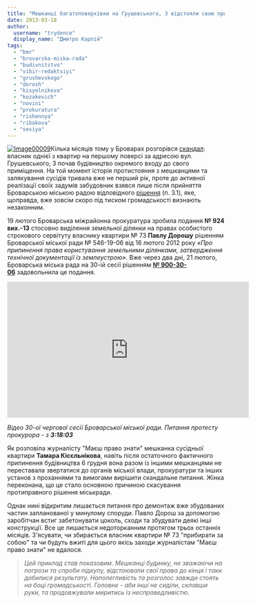 ```yaml
---
title: "Мешканці багатоповерхівки на Грушевського, 3 відстояли свою прибудинкову територію"
date: 2013-03-18
author: 
  username: "trydence"
  display_name: "Дмитро Карпій"
tags: 
  - "bmr"
  - "brovarska-miska-rada"
  - "budivnitstvo"
  - "vibir-redaktsiyi"
  - "grushevskogo"
  - "dorosh"
  - "kisyelnikova"
  - "kozakevich"
  - "novini"
  - "prokuratura"
  - "rishennya"
  - "ribakova"
  - "sesiya"
---
```


[![Image00009](https://mpz.brovary.org/wp-content/uploads/2013/03/Image00009.jpg)](https://mpz.brovary.org/wp-content/uploads/2013/03/Image00009.jpg)Кілька місяців тому у Броварах розгорівся [скандал](https://mpz.brovary.org/nezakonne-budivnitstvo-na-grushevskogo-3-prizupinene-zabudovnik-ne-zdayetsya/): власник однієї з квартир на першому поверсі за адресою вул. Грушевського, 3 почав будівництво окремого входу до свого приміщення. На той момент історія протистояння з мешканцями та залякування сусідів тривала вже не перший рік, проте до активної реалізації своїх задумів забудовник взявся лише після прийняття Броварською міською радою відповідного [рішення](http://docs.pravo-znaty.org.ua/p727/16.02.2012/546-19-06) (п. 3.1), яке, щоправда, вже зовсім скоро під тиском громадськості визнають незаконним.

19 лютого Броварська міжрайонна прокуратура зробила подання **№ 924 вих.-13** стосовно виділення земельної ділянки на правах особистого строкового сервітуту власнику квартири № 73 **Павлу Дорошу** рішенням Броварської міської ради № 546-19-06 від 16 лютого 2012 року _«Про припинення права користування земельними ділянками, затвердження технічної документації із землеустрою»_. Вже через два дні, 21 лютого, Броварська міська рада на 30-ій сесії рішенням **[№ 900-30-06](http://docs.pravo-znaty.org.ua/p6813/21.02.2013/900-30-06)** задовольнила це подання.

<iframe src="http://www.youtube.com/embed/Iu9nhyxuvz0" height="315" width="560" allowfullscreen frameborder="0"></iframe>

_Відео 30-ої чергової сесії Броварської міської ради. Питання протесту прокурора - з **3:18:03**_

Як розповіла журналісту "Маєш право знати" мешканка сусідньої квартири **Тамара Кісєльнікова**, навіть після остаточного фактичного припинення будівництва 6 грудня вона разом із іншими мешканцями не переставала звертатися до органів міської влади, прокуратури та інших установ з проханнями та вимогами вирішити скандальне питання. Жінка переконана, що це стало основною причиною скасування протиправного рішення міськради.

Однак нині відкритим лишається питання про демонтаж вже збудованих частин запланованої у минулому споруди. Павло Дорош за допомогою заробітчан встиг забетонувати цоколь, сходи та збудувати деякі інші конструкції. Все це лишається недоторканним протягом трьох останніх місяців. З'ясувати, чи збирається власник квартири № 73 "прибирати за собою" та чи будуть вжиті для цього якісь заходи журналістам "Маєш право знати" не вдалося.

> _Цей приклад став показовим. Мешканці будинку, не зважаючи на погрози та спроби підкупу, відстоювали свої права до кінця і таки добилися результату. Наполегливість та розголос завжди стоять на боці громадськості. Головне - аби інші не сиділи, склавши руки, та продовжували миритись із несправедливістю._
